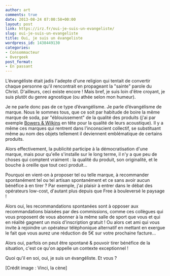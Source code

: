 ```yaml
---
author: art
comments: true
date: 2013-08-24 07:00:58+00:00
layout: post
link: https://irz.fr/oui-je-suis-un-evangeliste/
slug: oui-je-suis-un-evangeliste
title: Oui, je suis un évangeliste
wordpress_id: 1438449130
categories:
- Consommacteur
- Overgeek
post_format:
- En passant
---
```


L’évangéliste était jadis l'adepte d'une religion qui tentait de convertir chaque personne qu'il rencontrait en propageant la "sainte" parole du Christ. D'ailleurs, ceci existe encore ! Mais bref, je suis loin d'être croyant, je suis plutôt du genre agnostique (ou athée selon mon humeur).<!-- more -->

Je ne parle donc pas de ce type d’évangélisme. Je parle d’évangélisme de marque. Nous le sommes tous, que ce soit par habitude de boire la même marque de soda, par "éblouissement" de la qualité des produits (j'ai par exemple [Bowers & Wilkins](https://irz.fr/ecouter-musique) en tête pour la qualité de leurs acoustique). Il y a même ces marques qui rentrent dans l'inconscient collectif, se substituant même au nom des objets tellement il deviennent emblématique de certains produits.

Alors effectivement, la publicité participe à la démocratisation d'une marque, mais pour qu'elle s'installe sur le long terme, il n'y a que peu de choses qui comptent vraiment : la qualité du produit, son originalité, et le bouche à oreille que tout ceci produit...

Pourquoi en vient-on à proposer tel ou telle marque, à recommander spontanément tel ou tel artisan spontanément et ce sans avoir aucun bénéfice à en tirer ? Par exemple, j'ai plaisir à entrer dans le débat des opérateurs low-cost, d'autant plus depuis que Free à bouleversé le paysage !

Alors oui, les recommandations spontanées sont à opposer aux recommandations biaisées par des commissions, comme ces collègues qui vous proposent de vous abonner à la même salle de sport que vous et qui en réalité gagnent un mois d'inscription gratuit ! Ou alors cet ami qui vous invite à rejoindre un opérateur téléphonique alternatif en mettant en exergue le fait que vous aurez une réduction de 5€ sur votre prochaine facture...

Alors oui, parfois on peut être spontané & pouvoir tirer bénéfice de la situation, c'est ce qu'on appelle un contexte exceptionnel !

Quoi qu'il en soi, oui, je suis un évangéliste. Et vous ?



[Crédit image : Vinci, la cène]
